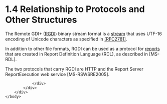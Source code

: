 <html dir="LTR" xmlns:mshelp="http://msdn.microsoft.com/mshelp" xmlns:ddue="http://ddue.schemas.microsoft.com/authoring/2003/5" xmlns:xlink="http://www.w3.org/1999/xlink" xmlns:tool="http://www.microsoft.com/tooltip">
    <head>
        <meta http-equiv="Content-Type" content="text/html; CHARSET=utf-8"></meta>
        <meta name="save" content="history"></meta>
        <title>1.4 Relationship to Protocols and Other Structures</title>
        <xml>
            <mshelp:toctitle title="1.4 Relationship to Protocols and Other Structures"></mshelp:toctitle>
            <mshelp:rltitle title="[MS-RGDI]: Relationship to Protocols and Other Structures"></mshelp:rltitle>
            <mshelp:keyword index="A" term="d99ff88b-10fb-407d-afb7-e136697a1de9"></mshelp:keyword>
            <mshelp:attr name="DCSext.ContentType" value="open specification"></mshelp:attr>
            <mshelp:attr name="AssetID" value="d99ff88b-10fb-407d-afb7-e136697a1de9"></mshelp:attr>
            <mshelp:attr name="TopicType" value="kbRef"></mshelp:attr>
            <mshelp:attr name="DCSext.Title" value="[MS-RGDI]: Relationship to Protocols and Other Structures" />
        </xml>
    </head>
    <body>
        <div id="header">
            <h1 class="heading">1.4 Relationship to Protocols and Other Structures</h1>
        </div>
        <div id="mainSection">
            <div id="mainBody">
                <div id="allHistory" class="saveHistory"></div>
                <div id="sectionSection0" class="section" name="collapseableSection">
                    

<p>The Remote GDI+ (<a href="557e6223-9107-4be3-9f7c-b83beb5d16fc.html#gt_3b4b2dcd-d68b-47da-9487-52e52fc60057">RGDI</a>) binary stream format
is a <a href="557e6223-9107-4be3-9f7c-b83beb5d16fc.html#gt_f3529cd8-50da-4f36-aa0b-66af455edbb6">stream</a> that uses
UTF-16 encoding of Unicode characters as specified in <a href="https://go.microsoft.com/fwlink/?LinkId=90380">[RFC2781]</a>.</p>

<p>In addition to other file formats, RGDI can be used as a
protocol for <a href="557e6223-9107-4be3-9f7c-b83beb5d16fc.html#gt_556439b8-0249-44d1-894c-6c7dbd8f0a00">reports</a>
that are created in Report Definition Language (RDL), as described in <mshelp:link keywords="53287204-7cd0-4bc9-a5cd-d42a5925dca1" tabindex="0">[MS-RDL]</mshelp:link>.</p>

<p>The two protocols that carry RGDI are HTTP and the Report
Server ReportExecution web service <mshelp:link keywords="96c33524-52c1-4358-a23a-6921db74211c" tabindex="0">[MS-RSWSRE2005]</mshelp:link>.</p>


                </div>
            </div>
        </div>
    </body>
</html>